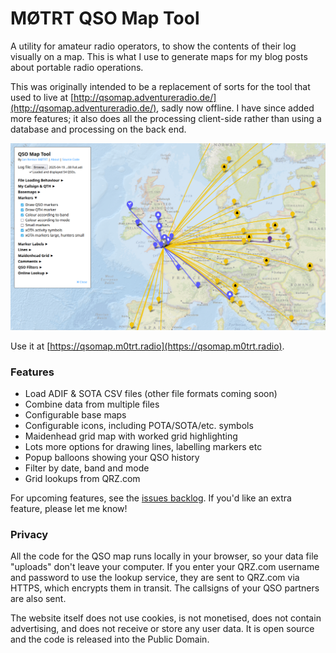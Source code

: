 # MØTRT QSO Map Tool

A utility for amateur radio operators, to show the contents of their log visually on a map. This is what I use to generate maps for my blog posts about portable radio operations.

This was originally intended to be a replacement of sorts for the tool that used to live at [http://qsomap.adventureradio.de/](http://qsomap.adventureradio.de/), sadly now offline. I have since added more features; it also does all the processing client-side rather than using a database and processing on the back end.

![Screenshot](/img/screenshot.png)

Use it at [https://qsomap.m0trt.radio](https://qsomap.m0trt.radio).

### Features

* Load ADIF & SOTA CSV files (other file formats coming soon)
* Combine data from multiple files
* Configurable base maps
* Configurable icons, including POTA/SOTA/etc. symbols
* Maidenhead grid map with worked grid highlighting
* Lots more options for drawing lines, labelling markers etc
* Popup balloons showing your QSO history
* Filter by date, band and mode
* Grid lookups from QRZ.com

For upcoming features, see the [issues backlog](https://github.com/ianrenton/qsomap/issues). If you'd like an extra feature, please let me know!

### Privacy

All the code for the QSO map runs locally in your browser, so your data file "uploads" don't leave your computer. If you enter your QRZ.com username and password to use the lookup service, they are sent to QRZ.com via HTTPS, which encrypts them in transit. The callsigns of your QSO partners are also sent.

The website itself does not use cookies, is not monetised, does not contain advertising, and does not receive or store any user data. It is open source and the code is released into the Public Domain.
